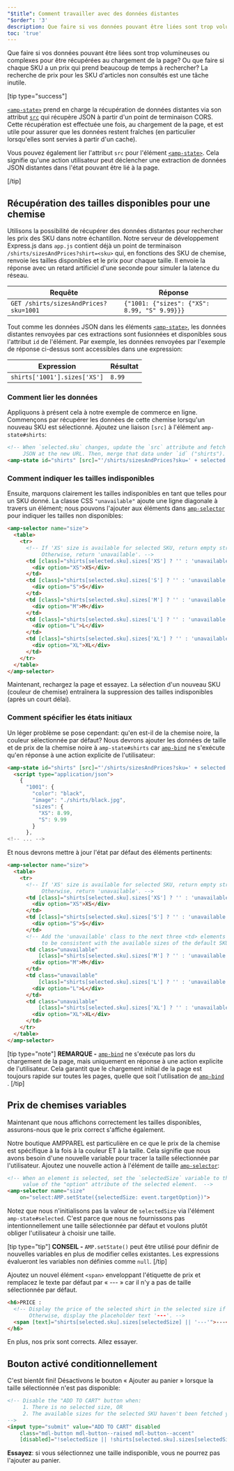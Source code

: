 ```yaml
---
"$title": Comment travailler avec des données distantes
"$order": '3'
description: Que faire si vos données pouvant être liées sont trop volumineuses ou complexes pour être récupérées au chargement de la page? Ou que faire si chaque SKU a un prix qui prend un ...
toc: 'true'
---
```


Que faire si vos données pouvant être liées sont trop volumineuses ou complexes pour être récupérées au chargement de la page? Ou que faire si chaque SKU a un prix qui prend beaucoup de temps à rechercher? La recherche de prix pour les SKU d'articles non consultés est une tâche inutile.

[tip type="success"]

[`<amp-state>`](../../../../documentation/components/reference/amp-bind.md#state) prend en charge la récupération de données distantes via son attribut [`src`](../../../../documentation/components/reference/amp-bind.md#attributes) qui récupère JSON à partir d'un point de terminaison CORS. Cette récupération est effectuée une fois, au chargement de la page, et est utile pour assurer que les données restent fraîches (en particulier lorsqu'elles sont servies à partir d'un cache).

Vous pouvez également lier l'attribut `src` pour l'élément [`<amp-state>`](../../../../documentation/components/reference/amp-bind.md#state). Cela signifie qu'une action utilisateur peut déclencher une extraction de données JSON distantes dans l'état pouvant être lié à la page.

[/tip]

## Récupération des tailles disponibles pour une chemise

Utilisons la possibilité de récupérer des données distantes pour rechercher les prix des SKU dans notre échantillon. Notre serveur de développement Express.js dans `app.js` contient déjà un point de terminaison `/shirts/sizesAndPrices?shirt=<sku>` qui, en fonctions des SKU de chemise, renvoie les tailles disponibles et le prix pour chaque taille. Il envoie la réponse avec un retard artificiel d'une seconde pour simuler la latence du réseau.

Requête | Réponse
--- | ---
`GET /shirts/sizesAndPrices?sku=1001` | `{"1001: {"sizes": {"XS": 8.99, "S" 9.99}}}`

Tout comme les données JSON dans les éléments [`<amp-state>`](../../../../documentation/components/reference/amp-bind.md#state), les données distantes renvoyées par ces extractions sont fusionnées et disponibles sous l'attribut `id` de l'élément. Par exemple, les données renvoyées par l'exemple de réponse ci-dessus sont accessibles dans une expression:

Expression | Résultat
--- | ---
`shirts['1001'].sizes['XS']` | `8.99`

### Comment lier les données

Appliquons à présent cela à notre exemple de commerce en ligne. Commençons par récupérer les données de cette chemise lorsqu'un nouveau SKU est sélectionné. Ajoutez une liaison `[src]` à l'élément `amp-state#shirts`:

```html
<!-- When `selected.sku` changes, update the `src` attribute and fetch
     JSON at the new URL. Then, merge that data under `id` ("shirts"). -->
<amp-state id="shirts" [src]="'/shirts/sizesAndPrices?sku=' + selected.sku">
```

### Comment indiquer les tailles indisponibles

Ensuite, marquons clairement les tailles indisponibles en tant que telles pour un SKU donné. La classe CSS `"unavailable"` ajoute une ligne diagonale à travers un élément; nous pouvons l'ajouter aux éléments dans [`amp-selector`](../../../../documentation/components/reference/amp-selector.md) pour indiquer les tailles non disponibles:

```html
<amp-selector name="size">
  <table>
    <tr>
      <!-- If 'XS' size is available for selected SKU, return empty string.
           Otherwise, return 'unavailable'. -->
      <td [class]="shirts[selected.sku].sizes['XS'] ? '' : 'unavailable'">
        <div option="XS">XS</div>
      </td>
      <td [class]="shirts[selected.sku].sizes['S'] ? '' : 'unavailable'">
        <div option="S">S</div>
      </td>
      <td [class]="shirts[selected.sku].sizes['M'] ? '' : 'unavailable'">
        <div option="M">M</div>
      </td>
      <td [class]="shirts[selected.sku].sizes['L'] ? '' : 'unavailable'">
        <div option="L">L</div>
      </td>
      <td [class]="shirts[selected.sku].sizes['XL'] ? '' : 'unavailable'">
        <div option="XL">XL</div>
      </td>
    </tr>
  </table>
</amp-selector>
```

Maintenant, rechargez la page et essayez. La sélection d'un nouveau SKU (couleur de chemise) entraînera la suppression des tailles indisponibles (après un court délai).

### Comment spécifier les états initiaux

Un léger problème se pose cependant: qu'en est-il de la chemise noire, la couleur sélectionnée par défaut? Nous devrons ajouter les données de taille et de prix de la chemise noire à `amp-state#shirts` car [`amp-bind`](../../../../documentation/components/reference/amp-bind.md) ne s'exécute qu'en réponse à une action explicite de l'utilisateur:

```html
<amp-state id="shirts" [src]="'/shirts/sizesAndPrices?sku=' + selected.sku">
  <script type="application/json">
    {
      "1001": {
        "color": "black",
        "image": "./shirts/black.jpg",
        "sizes": {
          "XS": 8.99,
          "S": 9.99
        }
      },
<!-- ... -->
```

Et nous devrons mettre à jour l'état par défaut des éléments pertinents:

```html
<amp-selector name="size">
  <table>
    <tr>
      <!-- If 'XS' size is available for selected SKU, return empty string.
           Otherwise, return 'unavailable'. -->
      <td [class]="shirts[selected.sku].sizes['XS'] ? '' : 'unavailable'">
        <div option="XS">XS</div>
      </td>
      <td [class]="shirts[selected.sku].sizes['S'] ? '' : 'unavailable'">
        <div option="S">S</div>
      </td>
      <!-- Add the 'unavailable' class to the next three <td> elements
           to be consistent with the available sizes of the default SKU. -->
      <td class="unavailable"
          [class]="shirts[selected.sku].sizes['M'] ? '' : 'unavailable'">
        <div option="M">M</div>
      </td>
      <td class="unavailable"
          [class]="shirts[selected.sku].sizes['L'] ? '' : 'unavailable'">
        <div option="L">L</div>
      </td>
      <td class="unavailable"
          [class]="shirts[selected.sku].sizes['XL'] ? '' : 'unavailable'">
        <div option="XL">XL</div>
      </td>
    </tr>
  </table>
</amp-selector>
```

[tip type="note"] **REMARQUE -** [`amp-bind`](../../../../documentation/components/reference/amp-bind.md) ne s'exécute pas lors du chargement de la page, mais uniquement en réponse à une action explicite de l'utilisateur. Cela garantit que le chargement initial de la page est toujours rapide sur toutes les pages, quelle que soit l'utilisation de [`amp-bind`](../../../../documentation/components/reference/amp-bind.md) . [/tip]

## Prix de chemises variables

Maintenant que nous affichons correctement les tailles disponibles, assurons-nous que le prix correct s'affiche également.

Notre boutique AMPPAREL est particulière en ce que le prix de la chemise est spécifique à la fois à la couleur ET à la taille. Cela signifie que nous avons besoin d'une nouvelle variable pour tracer la taille sélectionnée par l'utilisateur. Ajoutez une nouvelle action à l'élément de taille [`amp-selector`](../../../../documentation/components/reference/amp-selector.md):

```html
<!-- When an element is selected, set the `selectedSize` variable to the
     value of the "option" attribute of the selected element.  -->
<amp-selector name="size"
    on="select:AMP.setState({selectedSize: event.targetOption})">
```

Notez que nous n'initialisons pas la valeur de `selectedSize` via l'élément `amp-state#selected`. C'est parce que nous ne fournissons pas intentionnellement une taille sélectionnée par défaut et voulons plutôt obliger l'utilisateur à choisir une taille.

[tip type="tip"] **CONSEIL -** `AMP.setState()` peut être utilisé pour définir de nouvelles variables en plus de modifier celles existantes. Les expressions évalueront les variables non définies comme `null`. [/tip]

Ajoutez un nouvel élément `<span>` enveloppant l'étiquette de prix et remplacez le texte par défaut par « --- » car il n'y a pas de taille sélectionnée par défaut.

```html
<h6>PRICE :
  <!-- Display the price of the selected shirt in the selected size if available.
       Otherwise, display the placeholder text '---'. -->
  <span [text]="shirts[selected.sku].sizes[selectedSize] || '---'">---</span>
</h6>
```

En plus, nos prix sont corrects. Allez essayer.

## Bouton activé conditionnellement

C'est bientôt fini! Désactivons le bouton « Ajouter au panier » lorsque la taille sélectionnée n'est pas disponible:

```html
<!-- Disable the "ADD TO CART" button when:
     1. There is no selected size, OR
     2. The available sizes for the selected SKU haven't been fetched yet
-->
<input type="submit" value="ADD TO CART" disabled
    class="mdl-button mdl-button--raised mdl-button--accent"
    [disabled]="!selectedSize || !shirts[selected.sku].sizes[selectedSize]">
```

**Essayez**:  si vous sélectionnez une taille indisponible, vous ne pourrez pas l'ajouter au panier.
